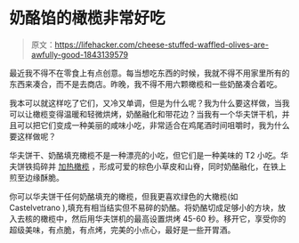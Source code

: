 # 奶酪馅的橄榄非常好吃

> 原文：<https://lifehacker.com/cheese-stuffed-waffled-olives-are-awfully-good-1843139579>

最近我不得不在零食上有点创意。每当想吃东西的时候，我就不得不用家里所有的东西来凑合，而不是去商店。昨晚，我不得不用六颗橄榄和一些奶酪凑合着吃。



我本可以就这样吃了它们，又冷又单调，但是为什么呢？我为什么要这样做，当我可以让橄榄变得温暖和轻微烘烤，奶酪融化和带花边？当我有一个华夫饼干机，并且可以把它们变成一种美丽的咸味小吃，非常适合在鸡尾酒时间咀嚼时，我为什么要这样做呢？

华夫饼干、奶酪填充橄榄不是一种漂亮的小吃，但它们是一种美味的 T2 小吃。华夫饼铁捣碎并 [加热橄榄](https://skillet.lifehacker.com/your-guests-deserve-warm-olives-1841811009) ，形成可爱的棕色小草皮和山脊，同时奶酪融化，在铁上煎至边缘酥脆。

你可以华夫饼干任何奶酪填充的橄榄，但我更喜欢绿色的大橄榄(如 Castelvetrano ),填充有相当结实但不易碎的奶酪。将奶酪切成足够小的方块，放入去核的橄榄中，然后用华夫饼机的最高设置烘烤 45-60 秒。移开它，享受你的超级美味，有点脆，有点烤，完美的小点心，最好是一些开胃酒。